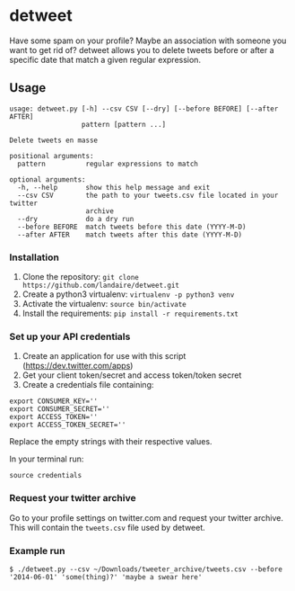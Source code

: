 # detweet

Have some spam on your profile? Maybe an association with someone you want to get rid of? detweet allows you to delete tweets before or after a specific date that match a given regular expression.

## Usage

```
usage: detweet.py [-h] --csv CSV [--dry] [--before BEFORE] [--after AFTER]
                  pattern [pattern ...]

Delete tweets en masse

positional arguments:
  pattern          regular expressions to match

optional arguments:
  -h, --help       show this help message and exit
  --csv CSV        the path to your tweets.csv file located in your twitter
                   archive
  --dry            do a dry run
  --before BEFORE  match tweets before this date (YYYY-M-D)
  --after AFTER    match tweets after this date (YYYY-M-D)
```

### Installation

1. Clone the repository: `git clone https://github.com/landaire/detweet.git`
2. Create a python3 virtualenv: `virtualenv -p python3 venv`
3. Activate the virtualenv: `source bin/activate`
4. Install the requirements: `pip install -r requirements.txt`

### Set up your API credentials

1. Create an application for use with this script (https://dev.twitter.com/apps)
2. Get your client token/secret and access token/token secret
3. Create a credentials file containing:

```
export CONSUMER_KEY=''
export CONSUMER_SECRET=''
export ACCESS_TOKEN=''
export ACCESS_TOKEN_SECRET=''
```

Replace the empty strings with their respective values.

In your terminal run:

```
source credentials
```

### Request your twitter archive

Go to your profile settings on twitter.com and request your twitter archive. This will contain the `tweets.csv` file used by detweet.

### Example run

```
$ ./detweet.py --csv ~/Downloads/tweeter_archive/tweets.csv --before '2014-06-01' 'some(thing)?' 'maybe a swear here'
```
